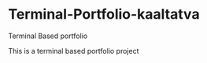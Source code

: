 # Terminal-Portfolio-kaaltatva

Terminal Based portfolio

This is a terminal based portfolio project
